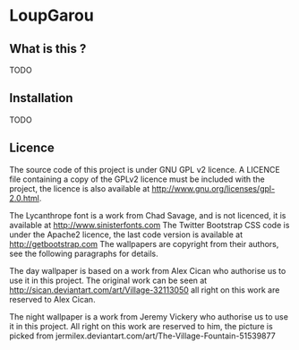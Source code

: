 LoupGarou
=========

What is this ? 
--------------

TODO

Installation
------------

TODO

Licence
-------
The source code of this project is under GNU GPL v2 licence. A LICENCE file containing a copy of the GPLv2 licence must be included with the project, the licence is also available at http://www.gnu.org/licenses/gpl-2.0.html. 

The Lycanthrope font is a work from Chad Savage, and is not licenced, it is available at http://www.sinisterfonts.com
The Twitter Bootstrap CSS code is under the Apache2 licence, the last code version is available at http://getbootstrap.com
The wallpapers are copyright from their authors, see the following paragraphs for details. 

The day wallpaper is based on a work from Alex Cican who authorise us to use it in this project. The original work can be seen at http://sican.deviantart.com/art/Village-32113050 all right on this work are reserved to Alex Cican. 

The night wallpaper is a work from Jeremy Vickery who authorise us to use it in this project. All right on this work are reserved to him, the picture is picked from jermilex.deviantart.com/art/The-Village-Fountain-51539877

